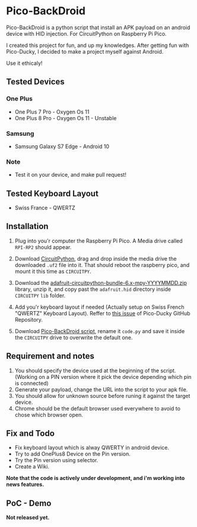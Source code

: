 # Pico-BackDroid

Pico-BackDroid is a python script that install an APK payload on an android device with HID injection. For CircuitPython on Raspberry Pi Pico.

I created this project for fun, and up my knowledges. After getting fun with Pico-Ducky, I decided to make a project myself against Android.

Use it ethicaly!

## Tested Devices

### One Plus
* One Plus 7 Pro - Oxygen Os 11
* One Plus 8 Pro - Oxygen Os 11 - Unstable

### Samsung
* Samsung Galaxy S7 Edge - Android 10

### Note
* Test it on your device, and make pull request!

## Tested Keyboard Layout
* Swiss France - QWERTZ

## Installation

1. Plug into you'r computer the Raspberry Pi Pico. A Media drive called ```RPI-RP2``` should appear.

2. Download <a href="https://circuitpython.org/board/raspberry_pi_pico/">CircuitPython</a>, drag and drop inside the media drive the downloaded ```.uf2``` file into it.
   That should reboot the raspberry pico, and mount it this time as ```CIRCUITPY```.

3. Download the <a href="https://github.com/adafruit/Adafruit_CircuitPython_Bundle/releases/tag/20210914">adafruit-circuitpython-bundle-6.x-mpy-YYYYMMDD.zip</a> library, unzip it, and copy past the ```adafruit.hid``` directory inside ```CIRCUITPY``` ```lib``` folder.

4. Add you'r keyboard layout if needed (Actually setup on Swiss French "QWERTZ" Keyboard Layout). Reffer to <a href="https://github.com/dbisu/pico-ducky/issues/10">this issue</a> of Pico-Ducky GitHub Repository.

5. Download <a href="https://raw.githubusercontent.com/V0lk3n/Pico-BackDroid/main/pico-backdroid.py">Pico-BackDroid script</a>, rename it ```code.py``` and save it inside the ```CIRCUITPY``` drive to overwrite the default one.

## Requirement and notes

1. You should specify the device used at the beginning of the script. (Working on a PIN version where it pick the device depending which pin is connected)
2. Generate your payload, change the URL into the script to your apk file.
3. You should allow for unknown source before runing it against the target device.
4. Chrome should be the default browser used everywhere to avoid to chose which browser open.

## Fix and Todo

* Fix keyboard layout which is alway QWERTY in android device.
* Try to add OnePlus8 Device on the Pin version.
* Try the Pin version using selector.
* Create a Wiki.

<b>Note that the code is actively under development, and i'm working into news features.</a>

## PoC - Demo

Not released yet.
